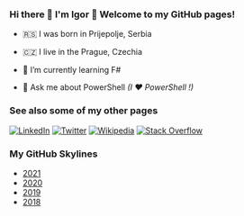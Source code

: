 ### Hi there 👋 I'm Igor 👋 Welcome to my GitHub pages!

- :serbia: I was born in Prijepolje, Serbia 
- :czech_republic: I live in the Prague, Czechia 

- 🌱 I’m currently learning F#
- 💬 Ask me about PowerShell _(I :heart: PowerShell !)_

### See also some of my other pages

[![LinkedIn](https://img.shields.io/badge/-LinkedIn-gray?style=plastic&logo=linkedin)](https://www.linkedin.com/in/iricigor/)
[![Twitter](https://img.shields.io/badge/-Twitter-gray?style=plastic&logo=twitter)](https://twitter.com/iricigor)
[![Wikipedia](https://img.shields.io/badge/-Wikipedia-gray?style=plastic&logo=wikipedia)](https://en.wikipedia.org/wiki/User:Iricigor)
[![Stack Overflow](https://img.shields.io/badge/-StackOverflow-gray?style=plastic&logo=stack-overflow)](https://stackoverflow.com/users/3425553/igor)

<!--
![visitors](https://visitor-badge.glitch.me/badge?page_id=iricigor.visitor-badge)
-->

### My GitHub Skylines
- [2021](https://skyline.github.com/iricigor/2021)
- [2020](https://skyline.github.com/iricigor/2020)
- [2019](https://skyline.github.com/iricigor/2019)
- [2018](https://skyline.github.com/iricigor/2018)


<!--
**iricigor/iricigor** is a ✨ _special_ ✨ repository because its `README.md` (this file) appears on your GitHub profile.

Here are some ideas to get you started:

- 🔭 I’m currently working on ...
- 🌱 I’m currently learning ...
- 👯 I’m looking to collaborate on ...
- 🤔 I’m looking for help with ...
- 💬 Ask me about ...
- 📫 How to reach me: ...
- 😄 Pronouns: ...
- ⚡ Fun fact: ...
-->
